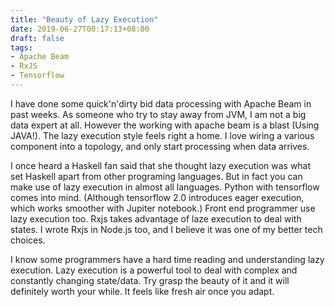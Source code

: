 ```yaml
---
title: "Beauty of Lazy Execution"
date: 2019-06-27T00:17:13+08:00
draft: false
tags:
- Apache Beam
- RxJS
- Tensorflow
---
```


I have done some quick'n'dirty bid data processing with Apache Beam in past weeks. As someone who try to stay away from JVM, I am not a big data expert at all. However the working with apache beam is a blast (Using JAVA!). The lazy execution style feels right a home. I love wiring a various component into a topology, and only start processing when data arrives. 

I once heard a Haskell fan said that she thought lazy execution was what set Haskell apart from other programing languages. But in fact you can make use of lazy execution in almost all languages. Python with tensorflow comes into mind. (Although tensorflow 2.0 introduces eager execution, which works smoother with Jupiter notebook.) Front end programmer use lazy execution too. Rxjs takes advantage of laze execution to deal with states. I wrote Rxjs in Node.js too, and I believe it was one of my better tech choices. 

I know some programmers have a hard time reading and understanding lazy execution. Lazy execution is a powerful tool to deal with complex and constantly changing state/data. Try grasp the beauty of it and it will definitely worth your while. It feels like fresh air once you adapt.
